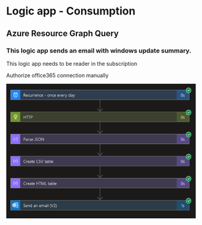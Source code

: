 # Logic app - Consumption

## Azure Resource Graph Query

### This logic app sends an email with windows update summary.

This logic app needs to be reader in the subscription

Authorize office365 connection manually

<img src="./1.png"/>
